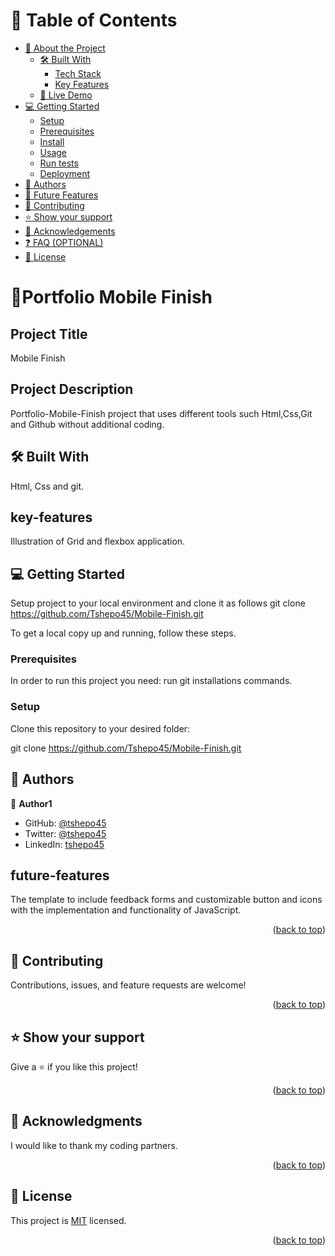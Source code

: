 <a name="readme-top"></a>
# 📗 Table of Contents

- [📖 About the Project](#about-project)
  - [🛠 Built With](#built-with)
    - [Tech Stack](#tech-stack)
    - [Key Features](#key-features)
  - [🚀 Live Demo](#live-demo)
- [💻 Getting Started](#getting-started)
  - [Setup](#setup)
  - [Prerequisites](#prerequisites)
  - [Install](#install)
  - [Usage](#usage)
  - [Run tests](#run-tests)
  - [Deployment](#triangular_flag_on_post-deployment)
- [👥 Authors](#authors)
- [🔭 Future Features](#future-features)
- [🤝 Contributing](#contributing)
- [⭐️ Show your support](#support)
- [🙏 Acknowledgements](#acknowledgements)
- [❓ FAQ (OPTIONAL)](#faq)
- [📝 License](#license)

# 📖<a name="Portfolio Mobile Finish">Portfolio Mobile Finish</a>

## Project Title
 Mobile Finish

## Project Description
 Portfolio-Mobile-Finish project that uses different tools such Html,Css,Git and Github without additional coding.

## 🛠 Built With 
Html, Css and git. 

## key-features
Illustration of Grid and flexbox application.


## 💻 Getting Started 

Setup project to your local environment and clone it as follows git clone
https://github.com/Tshepo45/Mobile-Finish.git


To get a local copy up and running, follow these steps.

### Prerequisites

In order to run this project you need:
run git installations commands.

### Setup

Clone this repository to your desired folder:

git clone https://github.com/Tshepo45/Mobile-Finish.git

## 👥 Authors <a name="tshepo45"></a>

👤 **Author1**

- GitHub: [@tshepo45](https://github.com/githubhandle)
- Twitter: [@tshepo45](https://twitter.com/twitterhandle)
- LinkedIn: [tshepo45](https://linkedin.com/in/linkedinhandle)

## future-features
The template to include feedback forms and customizable button and icons with the implementation and functionality of JavaScript.


<p align="right">(<a href="#readme-top">back to top</a>)</p>

## 🤝 Contributing <a name="coding partners"></a>

Contributions, issues, and feature requests are welcome!

<p align="right">(<a href="#readme-top">back to top</a>)</p>



## ⭐️ Show your support <a name="support"></a>

Give a ⭐️ if you like this project!

<p align="right">(<a href="#readme-top">back to top</a>)</p>


## 🙏 Acknowledgments <a name="acknowledgements"></a>

I would like to thank my coding partners.

<p align="right">(<a href="#readme-top">back to top</a>)</p>

## 📝 License <a name="MIT"></a>

This project is [MIT](/MIT.md) licensed.

<p align="right">(<a href="#readme-top">back to top</a>)</p>

